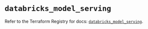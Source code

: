 # `databricks_model_serving`

Refer to the Terraform Registry for docs: [`databricks_model_serving`](https://registry.terraform.io/providers/databricks/databricks/1.79.1/docs/resources/model_serving).
